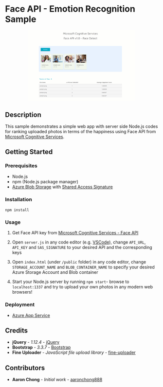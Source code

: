 # Face API - Emotion Recognition Sample

<p align="center"><img alt="" src="https://github.com/aaronchong888/Azure-Face-EmotionRecognition/blob/master/screenshot.png" width="70%"></p>

## Description

This sample demonstrates a simple web app with server side Node.js codes for ranking uploaded photos in terms of the happiness using Face API from [Microsoft Cognitive Services][].

[Microsoft Cognitive Services]: https://azure.microsoft.com/en-us/services/cognitive-services/

## Getting Started

### Prerequisites

- Node.js
- npm (Node.js package manager)
- [Azure Blob Storage](https://docs.microsoft.com/en-us/azure/storage/blobs/storage-blobs-overview) with [Shared Access Signature](https://docs.microsoft.com/en-us/azure/storage/blobs/storage-quickstart-blobs-javascript-client-libraries#create-a-shared-access-signature)

### Installation

```
npm install
```

### Usage

1. Get Face API key from [Microsoft Cognitive Services - Face API][]

2. Open `server.js` in any code editor (e.g. [VSCode](https://code.visualstudio.com/)), change `API_URL`, `API_KEY` and `SAS_SIGNATURE` to your desired API and the corresponding keys

3. Open `index.html` (under `/public` folder) in any code editor, change `STORAGE_ACCOUNT_NAME` and `BLOB_CONTAINER_NAME` to specify your desired Azure Storage Account and Blob container

4. Start your Node.js server by running `npm start`- browse to `localhost:1337` and try to upload your own photos in any modern web browsers!

[Microsoft Cognitive Services - Face API]: https://azure.microsoft.com/en-us/try/cognitive-services/?api=face-api

### Deployment

- [Azure App Service](https://docs.microsoft.com/en-us/azure/app-service/app-service-web-get-started-nodejs) 

## Credits

* **jQuery** - *1.12.4* - [jQuery](https://jquery.com/)
* **Bootstrap** - *3.3.7* - [Bootstrap](https://getbootstrap.com/docs/3.3/)
* **Fine Uploader** - *JavaScript file upload library* - [fine-uploader](https://github.com/FineUploader/fine-uploader)

## Contributors

* **Aaron Chong** - *Initial work* - [aaronchong888](https://github.com/aaronchong888)